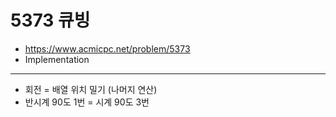 # 5373 큐빙

- https://www.acmicpc.net/problem/5373
- Implementation
---
- 회전 = 배열 위치 밀기 (나머지 연산)
- 반시계 90도 1번 = 시계 90도 3번